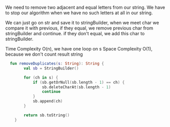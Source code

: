 We need to remove two adjacent and equal letters from our string.
We have to stop our algorithm when we have no such letters at all in our string.

We can just go on str and save it to stringBuilder, when we meet char we compare it with previous, 
if they equal, we remove previous char from stringBuilder and continue. if they don't equal, we add this char to stringBuilder.

Time Complexity O(n), we have one loop on s
Space Complexity O(1), because we don't count result string

```kotlin
  fun removeDuplicates(s: String): String {
        val sb = StringBuilder()

        for (ch in s) {
            if (sb.getOrNull(sb.length - 1) == ch) {
                sb.deleteCharAt(sb.length - 1)
                continue
            }
            sb.append(ch)
        }

        return sb.toString()
    }
```
